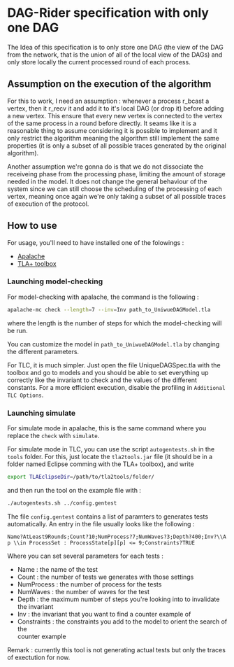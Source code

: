 # DAG-Rider specification with only one DAG

The Idea of this specification is to only store one DAG (the view of the
DAG from the network, that is the union of all of the local view of the
DAGs) and only store locally the current processed round of each process.

## Assumption on the execution of the algorithm

For this to work, I need an assumption : whenever a process r\_bcast a vertex,
then it r\_recv it and add it to it's local DAG (or drop it) before adding
a new vertex. This ensure that every new vertex is connected to the vertex
of the same process in a round before directly.
It seams like it is a reasonable thing to assume considering it is possible
to implement and it only restrict the algorithm meaning the algorithm still
implement the same properties (it is only a subset of all possible traces
generated by the original algorithm).

Another assumption we're gonna do is that we do not dissociate the receiveing
phase from the processing phase, limiting the amount of storage needed in the
model. It does not change the general behaviour of the system since we can
still choose the scheduling of the processing of each vertex, meaning once
again we're only taking a subset of all possible traces of execution of the
protocol.

## How to use

For usage, you'll need to have installed one of the folowings :
- [Apalache](https://apalache.informal.systems)
- [TLA+ toolbox](https://lamport.azurewebsites.net/tla/tla.html)

### Launching model-checking

For model-checking with apalache, the command is the following :
```bash
apalache-mc check --length=7 --inv=Inv path_to_UniwueDAGModel.tla
```

where the length is the number of steps for which the model-checking will be run.

You can customize the model in `path_to_UniwueDAGModel.tla` by changing the
different parameters.

For TLC, it is much simpler. Just open the file UniqueDAGSpec.tla with the toolbox
and go to models and you should be able to set everything up correctly like the
invariant to check and the values of the different constants.
For a more efficient execution, disable the profiling in `Additional TLC Options`.

### Launching simulate

For simulate mode in apalache, this is the same command where you replace the `check`
with `simulate`.

For simulate mode in TLC, you can use the script `autogentests.sh` in the `tools`
folder. For this, just locate the `tla2tools.jar` file (it should be in a
folder named Eclipse comming with the TLA+ toolbox), and write
```bash
export TLAEclipseDir=/path/to/tla2tools/folder/
```

and then run the tool on the example file with :
```bash
./autogentests.sh ../config.gentest
```

The file `config.gentest` contains a list of paramters to generates tests automatically.
An entry in the file usually looks like the following :
```
Name?AtLeast9Rounds;Count?10;NumProcess?7;NumWaves?3;Depth?400;Inv?\\A p \\in ProcessSet : ProcessState[p][p] <= 9;Constraints?TRUE
```

Where you can set several parameters for each tests :
- Name : the name of the test
- Count : the number of tests we generates with those settings
- NumProcess : the number of process for the tests
- NumWaves : the number of waves for the test
- Depth : the maximum number of steps you're looking into to invalidate the invariant
- Inv : the invariant that you want to find a counter example of
- Constraints : the constraints you add to the model to orient the search of the \
counter example

Remark : currently this tool is not generating actual tests but only the traces of
exectution for now.
